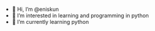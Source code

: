 - 👋 Hi, I’m @eniskun
- 👀 I’m interested in learning and programming in python
- 🌱 I’m currently learning python

<!---
eniskun/eniskun is a ✨ special ✨ repository because its `README.md` (this file) appears on your GitHub profile.
You can click the Preview link to take a look at your changes.
--->
